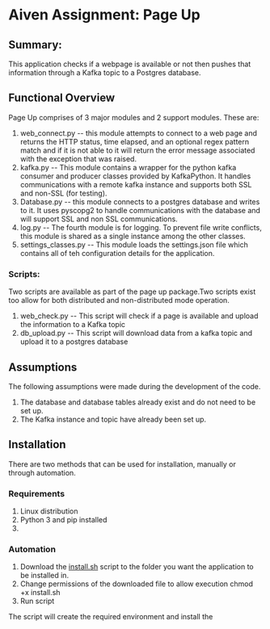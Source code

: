 # Aiven Assignment: Page Up

## Summary:
This application checks if a webpage is available or not then pushes that information through a Kafka topic to a Postgres database. 

## Functional Overview

Page Up comprises of 3 major modules and 2 support modules. These are:
1. web_connect.py -- this module attempts to connect to a web page and returns the HTTP status, time elapsed, and an optional regex pattern match and if it is not able to it will return the error message associated with the exception that was raised.
2. kafka.py -- This module contains a wrapper for the python kafka consumer and producer classes provided by KafkaPython. It handles communications with a remote kafka instance and supports both SSL and non-SSL (for testing).
3. Database.py -- this module connects to a postgres database and writes to it. It uses pyscopg2 to handle communications with the database and will support SSL and non SSL communications. 
4. log.py -- The fourth module is for logging. To prevent file write conflicts, this module is shared as a single instance among the other classes.
5. settings_classes.py -- This module loads the settings.json file which contains all of teh configuration details for the application. 

### Scripts:
Two scripts are available as part of the page up package.Two scripts exist too allow for both distributed and non-distributed mode operation.

1. web_check.py -- This script will check if a page is available and upload the information to a Kafka topic
2. db_upload.py -- This script will download data from a kafka topic and upload it to a postgres database


## Assumptions

The following assumptions were made during the development of the code.

1. The database and database tables already exist and do not need to be set up.
2. The Kafka instance and topic have already been set up.

## Installation

There are two methods that can be used for installation, manually or through automation.

### Requirements

1. Linux distribution 
2. Python 3 and pip installed
3. 

### Automation

1. Download the [install.sh](https://raw.githubusercontent.com/VishnuUnnikrishnan/avien_assignment/main/automation/install.sh) script to the folder you want the application to be installed in.
2. Change permissions of the downloaded file to allow execution chmod +x install.sh
3. Run script

The script will create the required environment and install the 
